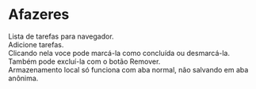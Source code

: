 # Afazeres
Lista de tarefas para navegador.\
Adicione tarefas.\
Clicando nela voce pode marcá-la como concluída ou desmarcá-la.\
Também pode excluí-la com o botão Remover.\
Armazenamento local só funciona com aba normal, não salvando em aba anônima.